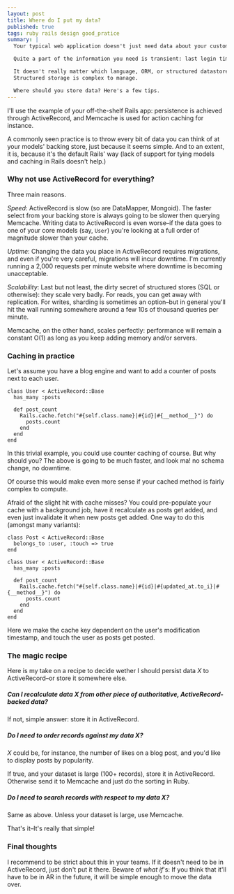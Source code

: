 ```yaml
---
layout: post
title: Where do I put my data?
published: true
tags: ruby rails design good_pratice
summary: |
  Your typical web application doesn't just need data about your customers' accounts and your products' prices.

  Quite a part of the information you need is transient: last login timestamp,  number of times a product was sold, a user's unread message count, and so on.

  It doesn't really matter which language, ORM, or structured datastore you're using–be it Ruby on Rails, Django, or Symphony, backed by MySQL or MongoDB.
  Structured storage is complex to manage.

  Where should you store data? Here's a few tips.
---
```


I'll use the example of your off-the-shelf Rails app: persistence is achieved through ActiveRecord, and Memcache  is used for action caching for instance.

A commonly seen practice is to throw every bit of data you can think of at your models' backing store, just because it seems simple.
And to an extent, it is, because it's the default Rails' way
(lack of support for tying models and caching in Rails doesn't help.)



### Why not use ActiveRecord for everything?

Three main reasons.

*Speed*: ActiveRecord is slow (so are DataMapper, Mongoid). The faster select from your backing store is always going to be slower then querying Memcache.
Writing data to ActiveRecord is even worse–if the data goes to one of your core models (say, `User`) you're looking at a full order of magnitude slower than your cache.

*Uptime*: Changing the data you place in ActiveRecord requires migrations, and even if you're very careful, migrations will incur downtime.
I'm currently running a 2,000 requests per minute website where downtime is becoming unacceptable.

*Scalability*: Last but not least, the dirty secret of structured stores (SQL or otherwise): they scale very badly. For reads, you can get away with replication. For writes, sharding is sometimes an option–but in general you'll hit the wall running somewhere around a few 10s of thousand queries per minute.

Memcache, on the other hand, scales perfectly: performance will remain a constant O(1) as long as you keep adding memory and/or servers.


### Caching in practice

Let's assume you have a blog engine and want to add a counter of posts next to each user.

    class User < ActiveRecord::Base
      has_many :posts

      def post_count
        Rails.cache.fetch("#{self.class.name}|#{id}|#{__method__}") do
          posts.count
        end
      end
    end

In this trivial example, you could use counter caching of course. But why should you? The above is going to be much faster, and look ma! no schema change, no downtime.

Of course this would make even more sense if your cached method is fairly complex to compute.

Afraid of the slight hit with cache misses?
You could pre-populate your cache with a background job, have it recalculate as posts get added, and even just invalidate it when new posts get added. One way to do this (amongst many variants):

    class Post < ActiveRecord::Base
      belongs_to :user, :touch => true
    end

    class User < ActiveRecord::Base
      has_many :posts

      def post_count
        Rails.cache.fetch("#{self.class.name}|#{id}|#{updated_at.to_i}|#{__method__}") do
          posts.count
        end
      end
    end

Here we make the cache key dependent on the user's modification timestamp, and touch the user as posts get posted.


### The magic recipe

Here is my take on a recipe to decide wether I should persist data *X* to ActiveRecord–or store it somewhere else.

##### Can I recalculate data *X* from other piece of authoritative, ActiveRecord-backed data?

If not, simple answer: store it in ActiveRecord.

##### Do I need to **order** records against my data *X*?

*X* could be, for instance, the number of likes on a blog post, and you'd like to display posts by popularity.

If true, and your dataset is large (100+ records), store it in ActiveRecord. Otherwise send it to Memcache and just do the sorting in Ruby.

##### Do I need to **search** records with respect to my data *X*?

Same as above. Unless your dataset is large, use Memcache.


That's it–It's really that simple!


### Final thoughts

I recommend to be strict about this in your teams. If it doesn't need to be in ActiveRecord, just don't put it there.
Beware of *what if*'s: If you think that it'll have to be in AR in the future, it will be simple enough to move the data over.


